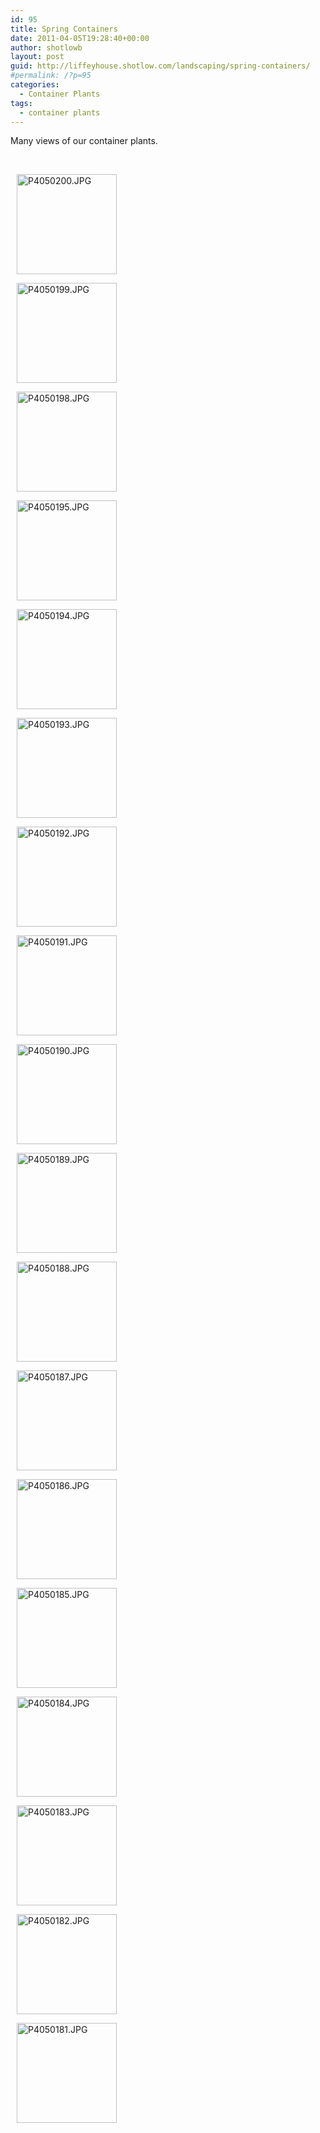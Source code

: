 ```yaml
---
id: 95
title: Spring Containers
date: 2011-04-05T19:28:40+00:00
author: shotlowb
layout: post
guid: http://liffeyhouse.shotlow.com/landscaping/spring-containers/
#permalink: /?p=95
categories:
  - Container Plants
tags:
  - container plants
---
```

Many views of our container plants.

&nbsp;

<div class="pie-gallery alignGalleryLeft">
  <div class="pie-item" style="margin: 10px 10px 10px 10px;">
    <p class="pie-img-wrapper">
      <a rel="lightbox[2011-3-2-19-53-0]" href="http://lh5.ggpht.com/_UnHIABd3xdI/TZu3Wv5LGpI/AAAAAAAAAVE/W4Cwdhf77ZE/P4050200.JPG?imgmax=640"><img class="pie-img" src="http://lh5.ggpht.com/_UnHIABd3xdI/TZu3Wv5LGpI/AAAAAAAAAVE/W4Cwdhf77ZE/s160-c/P4050200.JPG" alt="P4050200.JPG" width="160" height="160" /></a>
    </p>
  </div>

  <div class="pie-item" style="margin: 10px 10px 10px 10px;">
    <p class="pie-img-wrapper">
      <a rel="lightbox[2011-3-2-19-53-0]" href="http://lh4.ggpht.com/_UnHIABd3xdI/TZu3V74JqKI/AAAAAAAAAVA/RALyP8ndaTg/P4050199.JPG?imgmax=640"><img class="pie-img" src="http://lh4.ggpht.com/_UnHIABd3xdI/TZu3V74JqKI/AAAAAAAAAVA/RALyP8ndaTg/s160-c/P4050199.JPG" alt="P4050199.JPG" width="160" height="160" /></a>
    </p>
  </div>

  <div class="pie-item" style="margin: 10px 10px 10px 10px;">
    <p class="pie-img-wrapper">
      <a rel="lightbox[2011-3-2-19-53-0]" href="http://lh6.ggpht.com/_UnHIABd3xdI/TZu3UjPAjAI/AAAAAAAAAU8/PZDFEpEGZB0/P4050198.JPG?imgmax=640"><img class="pie-img" src="http://lh6.ggpht.com/_UnHIABd3xdI/TZu3UjPAjAI/AAAAAAAAAU8/PZDFEpEGZB0/s160-c/P4050198.JPG" alt="P4050198.JPG" width="160" height="160" /></a>
    </p>
  </div>

  <div class="pie-item" style="margin: 10px 10px 10px 10px;">
    <p class="pie-img-wrapper">
      <a rel="lightbox[2011-3-2-19-53-0]" href="http://lh3.ggpht.com/_UnHIABd3xdI/TZu3RXh6LeI/AAAAAAAAAUw/4xO4HFu4CAE/P4050195.JPG?imgmax=640"><img class="pie-img" src="http://lh3.ggpht.com/_UnHIABd3xdI/TZu3RXh6LeI/AAAAAAAAAUw/4xO4HFu4CAE/s160-c/P4050195.JPG" alt="P4050195.JPG" width="160" height="160" /></a>
    </p>
  </div>

  <div class="pie-item" style="margin: 10px 10px 10px 10px;">
    <p class="pie-img-wrapper">
      <a rel="lightbox[2011-3-2-19-53-0]" href="http://lh5.ggpht.com/_UnHIABd3xdI/TZu3Qfyo1rI/AAAAAAAAAUs/zqMhZBHvVPg/P4050194.JPG?imgmax=640"><img class="pie-img" src="http://lh5.ggpht.com/_UnHIABd3xdI/TZu3Qfyo1rI/AAAAAAAAAUs/zqMhZBHvVPg/s160-c/P4050194.JPG" alt="P4050194.JPG" width="160" height="160" /></a>
    </p>
  </div>

  <div class="pie-item" style="margin: 10px 10px 10px 10px;">
    <p class="pie-img-wrapper">
      <a rel="lightbox[2011-3-2-19-53-0]" href="http://lh5.ggpht.com/_UnHIABd3xdI/TZu3Pn6vT9I/AAAAAAAAAUo/G3urM_GZXDU/P4050193.JPG?imgmax=640"><img class="pie-img" src="http://lh5.ggpht.com/_UnHIABd3xdI/TZu3Pn6vT9I/AAAAAAAAAUo/G3urM_GZXDU/s160-c/P4050193.JPG" alt="P4050193.JPG" width="160" height="160" /></a>
    </p>
  </div>

  <div class="pie-item" style="margin: 10px 10px 10px 10px;">
    <p class="pie-img-wrapper">
      <a rel="lightbox[2011-3-2-19-53-0]" href="http://lh6.ggpht.com/_UnHIABd3xdI/TZu3OjN0VzI/AAAAAAAAAUk/p-2hWbMuCcA/P4050192.JPG?imgmax=640"><img class="pie-img" src="http://lh6.ggpht.com/_UnHIABd3xdI/TZu3OjN0VzI/AAAAAAAAAUk/p-2hWbMuCcA/s160-c/P4050192.JPG" alt="P4050192.JPG" width="160" height="160" /></a>
    </p>
  </div>

  <div class="pie-item" style="margin: 10px 10px 10px 10px;">
    <p class="pie-img-wrapper">
      <a rel="lightbox[2011-3-2-19-53-0]" href="http://lh5.ggpht.com/_UnHIABd3xdI/TZu3Nq1_D6I/AAAAAAAAAUg/95aKpvDmXxs/P4050191.JPG?imgmax=640"><img class="pie-img" src="http://lh5.ggpht.com/_UnHIABd3xdI/TZu3Nq1_D6I/AAAAAAAAAUg/95aKpvDmXxs/s160-c/P4050191.JPG" alt="P4050191.JPG" width="160" height="160" /></a>
    </p>
  </div>

  <div class="pie-item" style="margin: 10px 10px 10px 10px;">
    <p class="pie-img-wrapper">
      <a rel="lightbox[2011-3-2-19-53-0]" href="http://lh5.ggpht.com/_UnHIABd3xdI/TZu3M2gmxDI/AAAAAAAAAUc/LQ8vS4aFg8k/P4050190.JPG?imgmax=640"><img class="pie-img" src="http://lh5.ggpht.com/_UnHIABd3xdI/TZu3M2gmxDI/AAAAAAAAAUc/LQ8vS4aFg8k/s160-c/P4050190.JPG" alt="P4050190.JPG" width="160" height="160" /></a>
    </p>
  </div>

  <div class="pie-item" style="margin: 10px 10px 10px 10px;">
    <p class="pie-img-wrapper">
      <a rel="lightbox[2011-3-2-19-53-0]" href="http://lh5.ggpht.com/_UnHIABd3xdI/TZu3LnJzmLI/AAAAAAAAAUY/kbg0cEuAtmw/P4050189.JPG?imgmax=640"><img class="pie-img" src="http://lh5.ggpht.com/_UnHIABd3xdI/TZu3LnJzmLI/AAAAAAAAAUY/kbg0cEuAtmw/s160-c/P4050189.JPG" alt="P4050189.JPG" width="160" height="160" /></a>
    </p>
  </div>

  <div class="pie-item" style="margin: 10px 10px 10px 10px;">
    <p class="pie-img-wrapper">
      <a rel="lightbox[2011-3-2-19-53-0]" href="http://lh3.ggpht.com/_UnHIABd3xdI/TZu3KhvRFqI/AAAAAAAAAUU/0JdTPMBxfnI/P4050188.JPG?imgmax=640"><img class="pie-img" src="http://lh3.ggpht.com/_UnHIABd3xdI/TZu3KhvRFqI/AAAAAAAAAUU/0JdTPMBxfnI/s160-c/P4050188.JPG" alt="P4050188.JPG" width="160" height="160" /></a>
    </p>
  </div>

  <div class="pie-item" style="margin: 10px 10px 10px 10px;">
    <p class="pie-img-wrapper">
      <a rel="lightbox[2011-3-2-19-53-0]" href="http://lh3.ggpht.com/_UnHIABd3xdI/TZu3Jl4hFlI/AAAAAAAAAUQ/5xst3TtjQJg/P4050187.JPG?imgmax=640"><img class="pie-img" src="http://lh3.ggpht.com/_UnHIABd3xdI/TZu3Jl4hFlI/AAAAAAAAAUQ/5xst3TtjQJg/s160-c/P4050187.JPG" alt="P4050187.JPG" width="160" height="160" /></a>
    </p>
  </div>

  <div class="pie-item" style="margin: 10px 10px 10px 10px;">
    <p class="pie-img-wrapper">
      <a rel="lightbox[2011-3-2-19-53-0]" href="http://lh3.ggpht.com/_UnHIABd3xdI/TZu3IDXXuWI/AAAAAAAAAUM/CIRJTR0-jO8/P4050186.JPG?imgmax=640"><img class="pie-img" src="http://lh3.ggpht.com/_UnHIABd3xdI/TZu3IDXXuWI/AAAAAAAAAUM/CIRJTR0-jO8/s160-c/P4050186.JPG" alt="P4050186.JPG" width="160" height="160" /></a>
    </p>
  </div>

  <div class="pie-item" style="margin: 10px 10px 10px 10px;">
    <p class="pie-img-wrapper">
      <a rel="lightbox[2011-3-2-19-53-0]" href="http://lh3.ggpht.com/_UnHIABd3xdI/TZu3HTMWJWI/AAAAAAAAAUI/L8zB0IVtAgk/P4050185.JPG?imgmax=640"><img class="pie-img" src="http://lh3.ggpht.com/_UnHIABd3xdI/TZu3HTMWJWI/AAAAAAAAAUI/L8zB0IVtAgk/s160-c/P4050185.JPG" alt="P4050185.JPG" width="160" height="160" /></a>
    </p>
  </div>

  <div class="pie-item" style="margin: 10px 10px 10px 10px;">
    <p class="pie-img-wrapper">
      <a rel="lightbox[2011-3-2-19-53-0]" href="http://lh3.ggpht.com/_UnHIABd3xdI/TZu3GWymZEI/AAAAAAAAAUE/bw7QAPVSJAY/P4050184.JPG?imgmax=640"><img class="pie-img" src="http://lh3.ggpht.com/_UnHIABd3xdI/TZu3GWymZEI/AAAAAAAAAUE/bw7QAPVSJAY/s160-c/P4050184.JPG" alt="P4050184.JPG" width="160" height="160" /></a>
    </p>
  </div>

  <div class="pie-item" style="margin: 10px 10px 10px 10px;">
    <p class="pie-img-wrapper">
      <a rel="lightbox[2011-3-2-19-53-0]" href="http://lh6.ggpht.com/_UnHIABd3xdI/TZu3FoSAsEI/AAAAAAAAAUA/LOYGMB5t7m8/P4050183.JPG?imgmax=640"><img class="pie-img" src="http://lh6.ggpht.com/_UnHIABd3xdI/TZu3FoSAsEI/AAAAAAAAAUA/LOYGMB5t7m8/s160-c/P4050183.JPG" alt="P4050183.JPG" width="160" height="160" /></a>
    </p>
  </div>

  <div class="pie-item" style="margin: 10px 10px 10px 10px;">
    <p class="pie-img-wrapper">
      <a rel="lightbox[2011-3-2-19-53-0]" href="http://lh3.ggpht.com/_UnHIABd3xdI/TZu3Eo3NjfI/AAAAAAAAAT8/GeImELQUP3s/P4050182.JPG?imgmax=640"><img class="pie-img" src="http://lh3.ggpht.com/_UnHIABd3xdI/TZu3Eo3NjfI/AAAAAAAAAT8/GeImELQUP3s/s160-c/P4050182.JPG" alt="P4050182.JPG" width="160" height="160" /></a>
    </p>
  </div>

  <div class="pie-item" style="margin: 10px 10px 10px 10px;">
    <p class="pie-img-wrapper">
      <a rel="lightbox[2011-3-2-19-53-0]" href="http://lh3.ggpht.com/_UnHIABd3xdI/TZu3D5tE53I/AAAAAAAAAT4/CF7T-2RkOl4/P4050181.JPG?imgmax=640"><img class="pie-img" src="http://lh3.ggpht.com/_UnHIABd3xdI/TZu3D5tE53I/AAAAAAAAAT4/CF7T-2RkOl4/s160-c/P4050181.JPG" alt="P4050181.JPG" width="160" height="160" /></a>
    </p>
  </div>
</div>

&nbsp;
